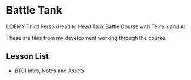 # Battle Tank
UDEMY Third PersonHead to Head Tank Battle Course with Terrain and AI

These are files from my development working through the course.

## Lesson List
* BT01 Intro, Notes and Assets
